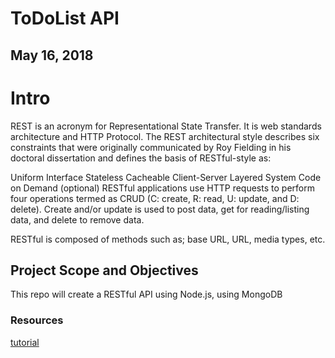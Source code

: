 # ToDoList API
## May 16, 2018

# Intro
REST is an acronym for Representational State Transfer. It is web standards architecture and HTTP Protocol. The REST architectural style describes six constraints that were originally communicated by Roy Fielding in his doctoral dissertation and defines the basis of RESTful-style as:

Uniform Interface
Stateless
Cacheable
Client-Server
Layered System
Code on Demand (optional)
RESTful applications use HTTP requests to perform four operations termed as CRUD (C: create, R: read, U: update, and D: delete). Create and/or update is used to post data, get for reading/listing data, and delete to remove data.

RESTful is composed of methods such as; base URL, URL, media types, etc.

## Project Scope and Objectives
This repo will create a RESTful API using Node.js, using MongoDB

### Resources
[tutorial](https://www.codementor.io/olatundegaruba/nodejs-restful-apis-in-10-minutes-q0sgsfhbd)